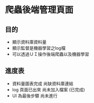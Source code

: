 # 爬蟲後端管理頁面

## 目的
* 顯示資料庫資料量
* 顯示監督是機器學習之log檔 
* 可以透過ＵＩ操作後端爬蟲以及機器學習

## 進度表
* 資料量圖表完成 尚缺資料庫連結
* log 頁面已出來 尚未加入檔案 (已完成)
* UI 為最後步驟 尚未進行